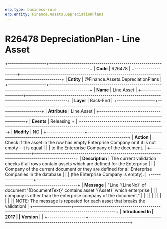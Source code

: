 ```yaml
---
erp.type: business-rule
erp.entity: Finance.Assets.DepreciationPlans
---
```


# R26478 DepreciationPlan - Line Asset
+-------------------+--------------------------------------------------------------------------------------------------+
| **Code**          | R26478                                                                                           |
+-------------------+--------------------------------------------------------------------------------------------------+
| **Entity**        | @Finance.Assets.DepreciationPlans                                                                                 |
+-------------------+--------------------------------------------------------------------------------------------------+
| **Name**          | Line.Asset                                                                                       |
+-------------------+--------------------------------------------------------------------------------------------------+
| **Layer**         | Back-End                                                                                         |
+-------------------+--------------------------------------------------------------------------------------------------+
| **Attribute**     | Line.Asset                                                                                       |
+-------------------+--------------------------------------------------------------------------------------------------+
| **Events**        | Releasing +                                                                                      |
+-------------------+--------------------------------------------------------------------------------------------------+
| **Modify**        | NO                                                                                               |
+-------------------+--------------------------------------------------------------------------------------------------+
| **Action**        | Check if the asset in the row has empty Enterprise Company or if it is not empty - it is equal   |
|                   | to the Enterprise Company of the document.                                                       |
+-------------------+--------------------------------------------------------------------------------------------------+
| **Description**   | The current validation checks if all rows contain assets which are defined for the Enterprise    |
|                   | Company of the current document or they are defined for all Enterprise Companies in the database |
|                   | (the Enterprise Company is empty).                                                               |
+-------------------+--------------------------------------------------------------------------------------------------+
| **Message**       | \"Line \'{LineNo}\' of document \'{DocumentText}\' contains asset \'{Asset}\' which enterprise   |
|                   | company is other than the enterprise company of the document.\"                                  |
|                   |                                                                                                  |
|                   |                                                                                                  |
|                   |                                                                                                  |
|                   | NOTE: The message is repeated for each asset that breaks the validation!                         |
+-------------------+--------------------------------------------------------------------------------------------------+
| **Introduced In   | 2017                                                                                             |
| Version**         |                                                                                                  |
+-------------------+--------------------------------------------------------------------------------------------------+

  

  

  
